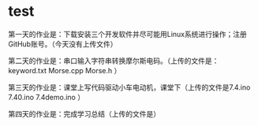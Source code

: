 # test

第一天的作业是：下载安装三个开发软件并尽可能用Linux系统进行操作；注册GitHub账号。（今天没有上传文件）



第二天的作业是：串口输入字符串转换摩尔斯电码。（上传的文件是：keyword.txt   Morse.cpp   Morse.h ）



第三天的作业是：课堂上写代码驱动小车电动机，课堂下（上传的文件是7.4.ino   7.40.ino   7.4demo.ino ）



第四天的作业是：完成学习总结（上传的文件是）

